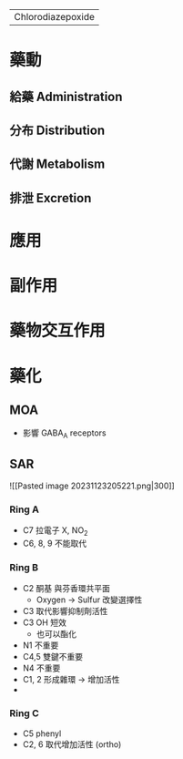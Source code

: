 
|     |
| --- |
| Chlorodiazepoxide    |

# 藥動
## 給藥 Administration
## 分布 Distribution
## 代謝 Metabolism
## 排泄 Excretion
# 應用
# 副作用
# 藥物交互作用
# 藥化
## MOA
- 影響 GABA<sub>A</sub> receptors
## SAR
![[Pasted image 20231123205221.png|300]]
### Ring A
- C7 拉電子 X, NO<sub>2</sub>
- C6, 8, 9 不能取代
### Ring B
- C2 酮基 與芬香環共平面
	- Oxygen $\rightarrow$ Sulfur 改變選擇性
- C3 取代影響抑制劑活性
- C3 OH 短效
	- 也可以酯化
- N1 不重要
- C4,5 雙鍵不重要
- N4 不重要
- C1, 2 形成雜環 $\rightarrow$ 增加活性
- 
### Ring C
- C5 phenyl
- C2, 6 取代增加活性 (ortho)